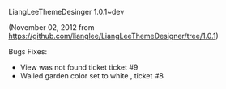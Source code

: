 LiangLeeThemeDesinger 1.0.1~dev

(November 02, 2012 from https://github.com/lianglee/LiangLeeThemeDesigner/tree/1.0.1)

Bugs Fixes:

* View was not found ticket ticket #9
* Walled garden color set to white , ticket #8